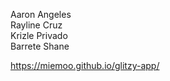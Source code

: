 Aaron Angeles <br/>
Rayline Cruz <br/>
Krizle Privado <br/>
Barrete Shane

https://miemoo.github.io/glitzy-app/
